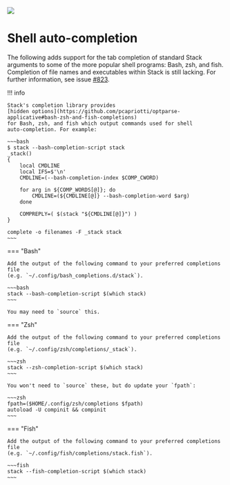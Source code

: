 <div class="hidden-warning"><a href="https://docs.haskellstack.org/"><img src="https://cdn.jsdelivr.net/gh/commercialhaskell/stack/doc/img/hidden-warning.svg"></a></div>

# Shell auto-completion

The following adds support for the tab completion of standard Stack arguments to
some of the more popular shell programs: Bash, zsh, and fish. Completion of file
names and executables within Stack is still lacking. For further information,
see issue [#823](https://github.com/commercialhaskell/stack/issues/832).

!!! info

    Stack's completion library provides
    [hidden options](https://github.com/pcapriotti/optparse-applicative#bash-zsh-and-fish-completions)
    for Bash, zsh, and fish which output commands used for shell
    auto-completion. For example:

    ~~~bash
    $ stack --bash-completion-script stack
    _stack()
    {
        local CMDLINE
        local IFS=$'\n'
        CMDLINE=(--bash-completion-index $COMP_CWORD)
    
        for arg in ${COMP_WORDS[@]}; do
            CMDLINE=(${CMDLINE[@]} --bash-completion-word $arg)
        done
    
        COMPREPLY=( $(stack "${CMDLINE[@]}") )
    }
    
    complete -o filenames -F _stack stack
    ~~~


=== "Bash"

    Add the output of the following command to your preferred completions file
    (e.g. `~/.config/bash_completions.d/stack`).

    ~~~bash
    stack --bash-completion-script $(which stack)
    ~~~

    You may need to `source` this.

=== "Zsh"

    Add the output of the following command to your preferred completions file
    (e.g. `~/.config/zsh/completions/_stack`).

    ~~~zsh
    stack --zsh-completion-script $(which stack)
    ~~~

    You won't need to `source` these, but do update your `fpath`:

    ~~~zsh
    fpath=($HOME/.config/zsh/completions $fpath)
    autoload -U compinit && compinit
    ~~~

=== "Fish"

    Add the output of the following command to your preferred completions file
    (e.g. `~/.config/fish/completions/stack.fish`).

    ~~~fish
    stack --fish-completion-script $(which stack)
    ~~~
